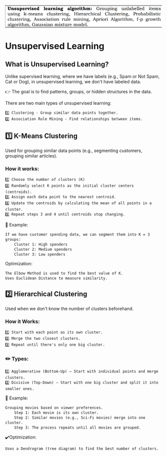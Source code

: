 <img src='./Images/Unsupervised Learning.png'>

# Unsupervised Learning

## What is Unsupervised Learning?

Unlike supervised learning, where we have labels (e.g., Spam or Not Spam, Cat or Dog), in unsupervised learning, we don't have labeled data.

👉 The goal is to find patterns, groups, or hidden structures in the data.

There are two main types of unsupervised learning:

    1️⃣ Clustering - Group similar data points together.
    2️⃣ Association Rule Mining - Find relationships between items.

## 1️⃣ K-Means Clustering

Used for grouping similar data points (e.g., segmenting customers, grouping similar articles).

### How it works:

    1️⃣ Choose the number of clusters (K)
    2️⃣ Randomly select K points as the initial cluster centers (centroids).
    3️⃣ Assign each data point to the nearest centroid.
    4️⃣ Update the centroids by calculating the mean of all points in a cluster.
    5️⃣ Repeat steps 3 and 4 until centroids stop changing.

📌 Example:

    If we have customer spending data, we can segment them into K = 3 groups:
        Cluster 1: High spenders
        Cluster 2: Medium spenders
        Cluster 3: Low spenders
    
Optimization:

    The Elbow Method is used to find the best value of K.
    Uses Euclidean Distance to measure similarity.

## 2️⃣ Hierarchical Clustering

Used when we don't know the number of clusters beforehand.

### How it Works:

    1️⃣ Start with each point as its own cluster.
    2️⃣ Merge the two closest clusters.
    3️⃣ Repeat until there's only one big cluster.

### ✏️ Types:

    1️⃣ Agglomerative (Bottom-Up) – Start with individual points and merge clusters.
    2️⃣ Divisive (Top-Down) – Start with one big cluster and split it into smaller ones.

📌 Example:

    Grouping movies based on viewer preferences.
        Step 1: Each movie is its own cluster.
        Step 2: Similar movies (e.g., Sci-Fi movies) merge into one cluster.
        Step 3: The process repeats until all movies are grouped.

✔️Optimization:

    Uses a Dendrogram (tree diagram) to find the best number of clusters.

